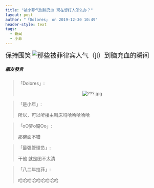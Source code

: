 ```yaml
---
title: "被小菲气到脑充血 现在想打人怎么办？"
layout: post
author: "「Dolores」 on 2019-12-30 10:49"
header-style: text
tags:
  - 新闻
  - 小菲
---
```


<span style="font-size: 20px;">保持围笑</span>
<span style="font-size: 20px;"><img src="http://images.feileyuan.com/images/ueditor/201912301049000036.png" title="那些被菲律宾人气（ji）到脑充血的瞬间" alt="那些被菲律宾人气（ji）到脑充血的瞬间"></span>

##### 網友發言 
> 「Dolores」:
> <p style="text-align: center;"><img src="http://images.feileyuan.com/images/ueditor/201912301050000011.jpg" title="???.jpg" alt="???.jpg"></p>

> 「是小年」:
> <p>所以，可以听楼主叫床吗哈哈哈哈哈</p>


> 「oO梦o魇Oo」:
> <p>那碗面不错</p>

> 「最强管理员」:
> <p>干他 就是图不太清&nbsp;</p>

> 「八二年拉菲」:
> <p>哈哈哈哈哈哈哈哈哈</p>


